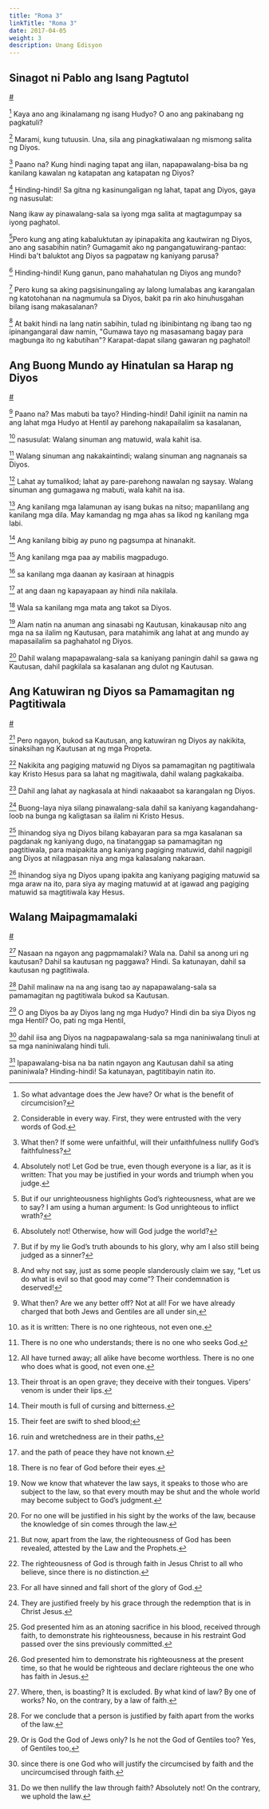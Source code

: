 ```yaml
---
title: "Roma 3"
linkTitle: "Roma 3"
date: 2017-04-05
weight: 3
description: Unang Edisyon
---
```



## Sinagot ni Pablo ang Isang Pagtutol
[#](# "Paul Answers an Objection")

[^1] Kaya ano ang ikinalamang ng isang Hudyo? O ano ang pakinabang ng pagkatuli?

[^1]: So what advantage does the Jew have? Or what is the benefit of circumcision?

[^2] Marami, kung tutuusin. Una, sila ang pinagkatiwalaan ng mismong salita ng Diyos.

[^2]: Considerable in every way. First, they were entrusted with the very words of God.

[^3] Paano na? Kung hindi naging tapat ang iilan, napapawalang-bisa ba ng kanilang kawalan ng katapatan ang katapatan ng Diyos?

[^3]: What then? If some were unfaithful, will their unfaithfulness nullify God’s faithfulness?

[^4] Hinding-hindi! Sa gitna ng kasinungaligan ng lahat, tapat ang Diyos, gaya ng nasusulat:

Nang ikaw ay pinawalang-sala sa iyong mga salita
at magtagumpay sa iyong paghatol.

[^4]: Absolutely not! Let God be true, even though everyone is a liar, as it is written:
    That you may be justified in your words
    and triumph when you judge.

[^5]Pero kung ang ating kabaluktutan ay ipinapakita ang kautwiran ng Diyos, ano ang sasabihin natin? Gumagamit ako ng pangangatuwirang-pantao: Hindi ba't baluktot ang Diyos sa pagpataw ng kaniyang parusa?

[^5]: But if our unrighteousness highlights God’s righteousness, what are we to say? I am using a human argument: Is God unrighteous to inflict wrath?

[^6] Hinding-hindi! Kung ganun, pano mahahatulan ng Diyos ang mundo?

[^6]: Absolutely not! Otherwise, how will God judge the world?

[^7] Pero kung sa aking pagsisinungaling ay lalong lumalabas ang karangalan ng katotohanan na nagmumula sa Diyos, bakit pa rin ako hinuhusgahan bilang isang makasalanan?

[^7]: But if by my lie God’s truth abounds to his glory, why am I also still being judged as a sinner?

[^8] At bakit hindi na lang natin sabihin, tulad ng ibinibintang ng ibang tao ng ipinangangaral daw namin, "Gumawa tayo ng masasamang bagay para magbunga ito ng kabutihan"? Karapat-dapat silang gawaran ng paghatol!

[^8]: And why not say, just as some people slanderously claim we say, “Let us do what is evil so that good may come”? Their condemnation is deserved!

## Ang Buong Mundo ay Hinatulan sa Harap ng Diyos
[#](# "The Whole World Guilty before God")

[^9] Paano na? Mas mabuti ba tayo? Hinding-hindi! Dahil iginiit na namin na ang lahat mga Hudyo at Hentil ay parehong nakapailalim sa kasalanan,

[^9]: What then? Are we any better off? Not at all! For we have already charged that both Jews and Gentiles are all under sin,

[^10] nasusulat:
  Walang sinuman ang matuwid, wala kahit isa.

[^10]: as it is written:
  There is no one righteous, not even one.

[^11] Walang sinuman ang nakakaintindi;
  walang sinuman ang nagnanais sa Diyos.

[^11]: There is no one who understands;
  there is no one who seeks God.

[^12] Lahat ay tumalikod;
  lahat ay pare-parehong nawalan ng saysay.
  Walang sinuman ang gumagawa ng mabuti,
  wala kahit na isa.

[^12]: All have turned away;
  all alike have become worthless.
  There is no one who does what is good,
  not even one.

[^13] Ang kanilang mga lalamunan ay isang bukas na nitso;
  mapanlilang ang kanilang mga dila.
  May kamandag ng mga ahas sa likod ng kanilang mga labi.

[^13]: Their throat is an open grave;
they deceive with their tongues.
Vipers’ venom is under their lips.

[^14] Ang kanilang bibig ay puno ng pagsumpa at hinanakit.

[^14]: Their mouth is full of cursing and bitterness.

[^15] Ang kanilang mga paa ay mabilis magpadugo.

[^15]: Their feet are swift to shed blood;

[^16] sa kanilang mga daanan ay kasiraan at hinagpis

[^16]: ruin and wretchedness are in their paths,

[^17] at ang daan ng kapayapaan ay hindi nila nakilala.

[^17]: and the path of peace they have not known.

[^18] Wala sa kanilang mga mata ang takot sa Diyos.

[^18]: There is no fear of God before their eyes.

[^19] Alam natin na anuman ang sinasabi ng Kautusan, kinakausap nito ang mga na sa ilalim ng Kautusan, para matahimik ang lahat at ang mundo ay mapasailalim sa paghahatol ng Diyos.

[^19]: Now we know that whatever the law says, it speaks to those who are subject to the law, so that every mouth may be shut and the whole world may become subject to God’s judgment.

[^20] Dahil walang mapapawalang-sala sa kaniyang paningin dahil sa gawa ng Kautusan, dahil pagkilala sa kasalanan ang dulot ng Kautusan.

[^20]: For no one will be justified in his sight by the works of the law, because the knowledge of sin comes through the law.

## Ang Katuwiran ng Diyos sa Pamamagitan ng Pagtitiwala
[#](# "The Righteousness of God through Faith")

[^21] Pero ngayon, bukod sa Kautusan, ang katuwiran ng Diyos ay nakikita, sinaksihan ng Kautusan at ng mga Propeta.

[^21]: But now, apart from the law, the righteousness of God has been revealed, attested by the Law and the Prophets.

[^22] Nakikita ang pagiging matuwid ng Diyos sa pamamagitan ng pagtitiwala kay Kristo Hesus para sa lahat ng magitiwala, dahil walang pagkakaiba.

[^22]: The righteousness of God is through faith in Jesus Christ to all who believe, since there is no distinction.

[^23] Dahil ang lahat ay nagkasala at hindi nakaaabot sa karangalan ng Diyos.

[^23]: For all have sinned and fall short of the glory of God.

[^24] Buong-laya niya silang pinawalang-sala dahil sa kaniyang kagandahang-loob na bunga ng kaligtasan sa ilalim ni Kristo Hesus.

[^24]: They are justified freely by his grace through the redemption that is in Christ Jesus.

[^25] Ihinandog siya ng Diyos bilang kabayaran para sa mga kasalanan sa pagdanak ng kaniyang dugo, na tinatanggap sa pamamagitan ng pagtitiwala, para maipakita ang kaniyang pagiging matuwid, dahil nagpigil ang Diyos at nilagpasan niya ang mga kalasalang nakaraan.

[^25]: God presented him as an atoning sacrifice in his blood, received through faith, to demonstrate his righteousness, because in his restraint God passed over the sins previously committed.

[^26] Ihinandog siya ng Diyos upang ipakita ang kaniyang pagiging matuwid sa mga araw na ito, para siya ay maging matuwid at at igawad ang pagiging matuwid sa magtitiwala kay Hesus.

[^26]: God presented him to demonstrate his righteousness at the present time, so that he would be righteous and declare righteous the one who has faith in Jesus.

## Walang Maipagmamalaki
[#](# "Boasting Excluded")

[^27] Nasaan na ngayon ang pagpmamalaki? Wala na. Dahil sa anong uri ng kautusan? Dahil sa kautusan ng paggawa? Hindi. Sa katunayan, dahil sa kautusan ng pagtitiwala.

[^27]: Where, then, is boasting? It is excluded. By what kind of law? By one of works? No, on the contrary, by a law of faith.

[^28] Dahil malinaw na na ang isang tao ay napapawalang-sala sa pamamagitan ng pagtitiwala bukod sa Kautusan.

[^28]: For we conclude that a person is justified by faith apart from the works of the law.

[^29] O ang Diyos ba ay Diyos lang ng mga Hudyo? Hindi din ba siya Diyos ng mga Hentil? Oo, pati ng mga Hentil,

[^29]: Or is God the God of Jews only? Is he not the God of Gentiles too? Yes, of Gentiles too,

[^30] dahil iisa ang Diyos na nagpapawalang-sala sa mga naniniwalang tinuli at sa mga naniniwalang hindi tuli.

[^30]: since there is one God who will justify the circumcised by faith and the uncircumcised through faith.

[^31] Ipapawalang-bisa na ba natin ngayon ang Kautusan dahil sa ating paniniwala? Hinding-hindi! Sa katunayan, pagtitibayin natin ito.

[^31]: Do we then nullify the law through faith? Absolutely not! On the contrary, we uphold the law.

